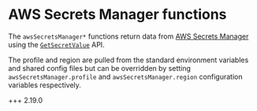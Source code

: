 # AWS Secrets Manager functions

The `awsSecretsManager*` functions return data from [AWS Secrets Manager](https://aws.amazon.com/secrets-manager/)
using the [`GetSecretValue`](https://docs.aws.amazon.com/secretsmanager/latest/apireference/API_GetSecretValue.html)
API.

The profile and region are pulled from the standard environment variables and shared config files but can be
overridden by setting `awsSecretsManager.profile` and `awsSecretsManager.region` configuration variables respectively.

+++ 2.19.0

